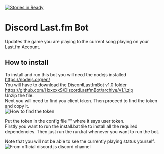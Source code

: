 [![Stories in Ready](https://badge.waffle.io/HxxxxxS/DiscordLastfmBot.png?label=ready&title=Ready)](https://waffle.io/HxxxxxS/DiscordLastfmBot)
# Discord Last.fm Bot
Updates the game you are playing to the current song playing on your Last.fm Account.

## How to install
To install and run this bot you will need the nodejs installed https://nodejs.org/en/  
You will have to download the DiscordLastfmBot v1.0 folder https://github.com/HxxxxxS/DiscordLastfmBot/archive/v1.1.zip  
Unzip the file.  
Next you will need to find you client token. 
Then proceed to find the token and copy it.  
![How to find the token](https://cloud.githubusercontent.com/assets/9850907/23435366/401bf38e-fdff-11e6-872c-127119a2a3d1.png)  
<!-- ![To see where to put the token click here](https://cloud.githubusercontent.com/assets/9850907/23435333/2cab26f8-fdff-11e6-91d1-c0eac5b1d25d.png)    -->
Put the token in the config file "" where it says user token.  
Firstly you want to run the install.bat file to install all the required dependencies.
Then just run the run.bat whenever you want to run the bot.
<!-- Save the file and `shift right-click` where the bot.js file is and click on open command window here.
Type `npm install` and enter to install the required dependencies.
Then just type `node bot.js` and press enter in the console. -->
<!-- 
### Known Issues
Bot crashing when user is on a private session on Last.fm.
Bot crashing when streamer mode is on within discord.
The bot will not show you as playing the current song on Last.fm on your own discord client, however other people will see it. You also need to clear all your custom set games till the point where it is saying no game detected.
 -->

 Note that you will not be able to see the currently playing status yourself.
 ![From official discord.js discord channel](https://i.imgur.com/VSu1JEd.png)
 